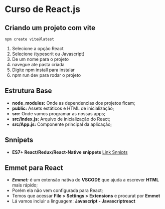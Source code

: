 # Curso de React.js

## Criando um projeto com vite

`npm create vite@latest`

1. Selecione a opção React
2. Selecione (typescrit ou Javascript)
3. De um nome para o projeto
4. navegue ate pasta criada
5. Digite npm install para instalar
6. npm run dev para rodar o projeto

## Estrutura Base

- **node_modules:** Onde as dependencias dos projetos ficam;
- **public:** Assets estáticos e HTML de inicialização;
- **src:** Onde vamos programar as nossas apps;
- **src/index.js:** Arquivo de inicialização do React;
- **src/App.js:** Componente principal da aplicação;

## Snnipets

- **ES7+ React/Redux/React-Native snippets**
[Link Snnipts](https://github.com/r5n-dev/vscode-react-javascript-snippets/blob/HEAD/docs/Snippets.md)


## Emmet para React
- ***Emmet:*** é um extensão nativa do **VSCODE** que ajuda a escrever **HTML** mais rápido;
- Porém ela não vem configurada para React;
- Temos que acessar **File > Settings > Extensions** e procurat por **Emmet**
- Lá vamos incluir a linguagem: **Javascript - Javascriptreact**